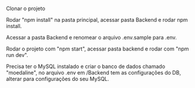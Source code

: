 Clonar o projeto

Rodar "npm install" na pasta principal, acessar pasta Backend e rodar npm install.

Acessar a pasta Backend e renomear o arquivo .env.sample para .env.

Rodar o projeto com "npm start", acessar pasta backend e rodar com "npm run dev".

Precisa ter o MySQL instalado e criar o banco de dados chamado "moedaline", no arquivo .env em /Backend tem as configurações do DB, alterar para configurações do seu MySQL.


